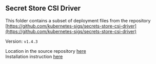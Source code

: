 ## Secret Store CSI Driver
This folder contains a subset of deployment files from the repository [https://github.com/kubernetes-sigs/secrets-store-csi-driver](https://github.com/kubernetes-sigs/secrets-store-csi-driver)  

Version: `v1.4.3` 

Location in the source repository [here](https://github.com/kubernetes-sigs/secrets-store-csi-driver/tree/v1.4.3/deploy)  
Installation instruction [here](https://secrets-store-csi-driver.sigs.k8s.io/getting-started/installation.html#alternatively-deployment-using-yamls)